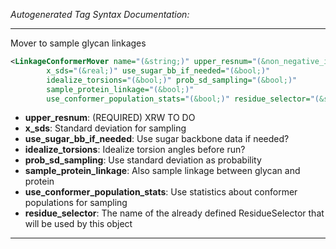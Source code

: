 <!-- THIS IS AN AUTOGENERATED FILE: Don't edit it directly, instead change the schema definition in the code itself. -->

_Autogenerated Tag Syntax Documentation:_

---
Mover to sample glycan linkages

```xml
<LinkageConformerMover name="(&string;)" upper_resnum="(&non_negative_integer;)"
        x_sds="(&real;)" use_sugar_bb_if_needed="(&bool;)"
        idealize_torsions="(&bool;)" prob_sd_sampling="(&bool;)"
        sample_protein_linkage="(&bool;)"
        use_conformer_population_stats="(&bool;)" residue_selector="(&string;)" />
```

-   **upper_resnum**: (REQUIRED) XRW TO DO
-   **x_sds**: Standard deviation for sampling
-   **use_sugar_bb_if_needed**: Use sugar backbone data if needed?
-   **idealize_torsions**: Idealize torsion angles before run?
-   **prob_sd_sampling**: Use standard deviation as probability
-   **sample_protein_linkage**: Also sample linkage between glycan and protein
-   **use_conformer_population_stats**: Use statistics about conformer populations for sampling
-   **residue_selector**: The name of the already defined ResidueSelector that will be used by this object

---
